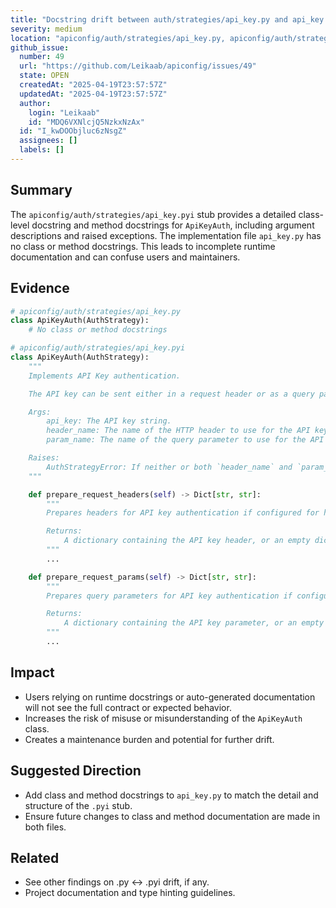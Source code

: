 ```yaml
---
title: "Docstring drift between auth/strategies/api_key.py and api_key.pyi"
severity: medium
location: "apiconfig/auth/strategies/api_key.py, apiconfig/auth/strategies/api_key.pyi"
github_issue:
  number: 49
  url: "https://github.com/Leikaab/apiconfig/issues/49"
  state: OPEN
  createdAt: "2025-04-19T23:57:57Z"
  updatedAt: "2025-04-19T23:57:57Z"
  author:
    login: "Leikaab"
    id: "MDQ6VXNlcjQ5NzkxNzAx"
  id: "I_kwDOObjluc6zNsgZ"
  assignees: []
  labels: []
---
```


## Summary
The `apiconfig/auth/strategies/api_key.pyi` stub provides a detailed class-level docstring and method docstrings for `ApiKeyAuth`, including argument descriptions and raised exceptions. The implementation file `api_key.py` has no class or method docstrings. This leads to incomplete runtime documentation and can confuse users and maintainers.

## Evidence
```python
# apiconfig/auth/strategies/api_key.py
class ApiKeyAuth(AuthStrategy):
    # No class or method docstrings

# apiconfig/auth/strategies/api_key.pyi
class ApiKeyAuth(AuthStrategy):
    """
    Implements API Key authentication.

    The API key can be sent either in a request header or as a query parameter.

    Args:
        api_key: The API key string.
        header_name: The name of the HTTP header to use for the API key.
        param_name: The name of the query parameter to use for the API key.

    Raises:
        AuthStrategyError: If neither or both `header_name` and `param_name` are provided.
    """

    def prepare_request_headers(self) -> Dict[str, str]:
        """
        Prepares headers for API key authentication if configured for headers.

        Returns:
            A dictionary containing the API key header, or an empty dictionary.
        """
        ...

    def prepare_request_params(self) -> Dict[str, str]:
        """
        Prepares query parameters for API key authentication if configured for parameters.

        Returns:
            A dictionary containing the API key parameter, or an empty dictionary.
        """
        ...
```

## Impact
- Users relying on runtime docstrings or auto-generated documentation will not see the full contract or expected behavior.
- Increases the risk of misuse or misunderstanding of the `ApiKeyAuth` class.
- Creates a maintenance burden and potential for further drift.

## Suggested Direction
- Add class and method docstrings to `api_key.py` to match the detail and structure of the `.pyi` stub.
- Ensure future changes to class and method documentation are made in both files.

## Related
- See other findings on .py ↔ .pyi drift, if any.
- Project documentation and type hinting guidelines.